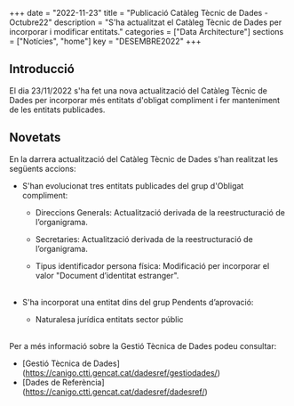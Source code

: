 +++
date        = "2022-11-23"
title       = "Publicació Catàleg Tècnic de Dades - Octubre22"
description = "S'ha actualitzat el Catàleg Tècnic de Dades per incorporar i modificar entitats."
categories  = ["Data Architecture"]
sections    = ["Notícies", "home"]
key = "DESEMBRE2022"
+++

## Introducció

El dia 23/11/2022 s'ha fet una nova actualització del Catàleg Tècnic de Dades per incorporar més entitats d'obligat compliment i fer manteniment de les entitats publicades.
 
## Novetats

En la darrera actualització del Catàleg Tècnic de Dades s'han realitzat les següents accions:

- S'han evolucionat tres entitats publicades del grup d'Obligat compliment:
  - Direccions Generals: Actualització derivada de la reestructuració de l’organigrama.<br>

  - Secretaries: Actualització derivada de la reestructuració de l’organigrama.<br>

  - Tipus identificador persona física: Modificació per incorporar el valor "Document d’identitat estranger".<br><br>

- S'ha incorporat una entitat dins del grup Pendents d’aprovació:
  - Naturalesa jurídica entitats sector públic<br><br>

  
Per a més informació sobre la Gestió Tècnica de Dades podeu consultar:

* [Gestió Tècnica de Dades] (https://canigo.ctti.gencat.cat/dadesref/gestiodades/)
* [Dades de Referència] (https://canigo.ctti.gencat.cat/dadesref/dadesref/)

